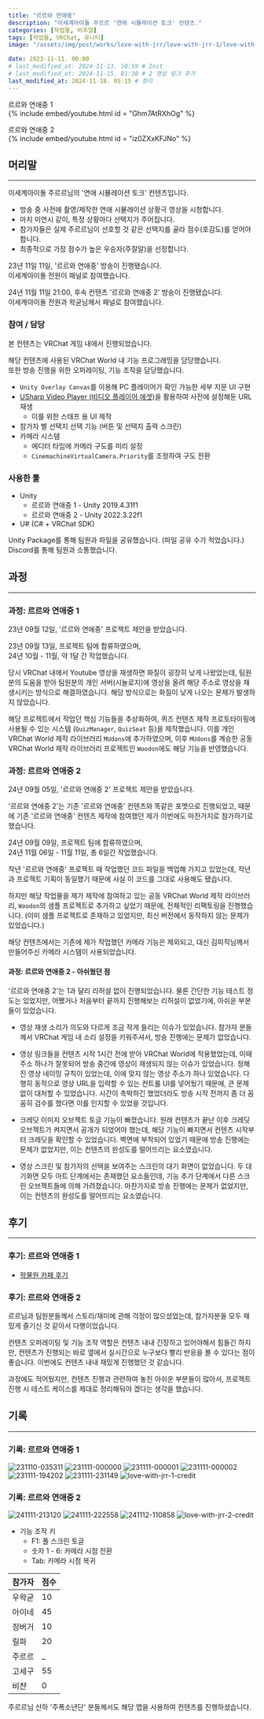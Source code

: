 ```yaml
---
title: "르르와 연애중"
description: "이세계아이돌 주르르 '연애 시뮬레이션 토크' 컨텐츠."
categories: [작업물, 버추얼]
tags: [작업물, VRChat, 유니티]
image: "/assets/img/post/works/love-with-jrr/love-with-jrr-1/love-with-jrr-1-banner.png"

date: 2023-11-11. 00:00
# last_modified_at: 2024-11-13. 10:59 # Init
# last_modified_at: 2024-11-15. 01:38 # 2 영상 링크 추가
last_modified_at: 2024-11-18. 05:15 # 정리
---
```


르르와 연애중 1  
{% include embed/youtube.html id = "Ghm7AtRXhOg" %}

르르와 연애중 2  
{% include embed/youtube.html id = "iz0ZXxKFJNo" %}

## 머리말

---

이세계아이돌 주르르님의 '연애 시뮬레이션 토크' 컨텐츠입니다.  

- 방송 중 사전에 촬영/제작한 연애 시뮬레이션 상황극 영상을 시청합니다.
- 마치 미연시 같이, 특정 상황마다 선택지가 주어집니다.
- 참가자들은 실제 주르르님이 선호할 것 같은 선택지를 골라 점수(호감도)를 얻어야 합니다.
- 최종적으로 가장 점수가 높은 우승자(주잘알)을 선정합니다.

23년 11일 11일, '르르와 연애중' 방송이 진행됐습니다.  
이세계아이돌 전원이 패널로 참여했습니다.  

24년 11월 11일 21:00, 후속 컨텐츠 '르르와 연애중 2' 방송이 진행됐습니다.  
이세계아이돌 전원과 왁굳님께서 패널로 참여했습니다.  

### 참여 / 담당

본 컨텐츠는 VRChat 게임 내에서 진행되었습니다.  

해당 컨텐츠에 사용된 VRChat World 내 기능 프로그래밍을 담당했습니다.  
또한 방송 진행을 위한 오퍼레이팅, 기능 조작을 담당했습니다.  

- `Unity Overlay Canvas`를 이용해 PC 플레이어가 확인 가능한 세부 지문 UI 구현
- [USharp Video Player (비디오 플레이어 에셋)](https://github.com/MerlinVR/USharpVideo)을 활용하여 사전에 설정해둔 URL 재생
  - 이를 위한 스태프 용 UI 제작
- 참가자 별 선택지 선택 기능 (버튼 및 선택지 출력 스크린)
- 카메라 시스템
  - 에디터 타임에 카메라 구도를 미리 설정
  - `CinemachineVirtualCamera.Priority`를 조정하여 구도 전환

### 사용한 툴

- Unity
  - 르르와 연애중 1 - Unity 2019.4.31f1
  - 르르와 연애중 2 - Unity 2022.3.22f1
- U# (C# + VRChat SDK)

Unity Package를 통해 팀원과 파일을 공유했습니다. (파일 공유 수가 적었습니다.)  
Discord를 통해 팀원과 소통했습니다.  

## 과정

---

### 과정: 르르와 연애중 1

23년 09월 12일, '르르와 연애중' 프로젝트 제안을 받았습니다.  

23년 09월 13일, 프로젝트 팀에 합류하였으며,  
24년 10월 - 11월, 약 1달 간 작업했습니다.  

당시 VRChat 내에서 Youtube 영상을 재생하면 화질이 굉장히 낮게 나왔었는데, 팀원 분의 도움을 받아 팀원분의 개인 서버(시놀로지)에 영상을 올려 해당 주소로 영상을 재생시키는 방식으로 해결하였습니다. 해당 방식으로는 화질이 낮게 나오는 문제가 발생하지 않았습니다.  

해당 프로젝트에서 작업던 핵심 기능들을 추상화하여, 퀴즈 컨텐츠 제작 프로토타이핑에 사용될 수 있는 시스템 (`QuizManager`, `QuizSeat` 등)을 제작했습니다. 이를 개인 VRChat World 제작 라이브러리 `MUdons`에 추가하였으며, 이후 `MUdons`를 계승한 공동 VRChat World 제작 라이브러리 프로젝트인 `Woodon`에도 해당 기능을 반영했습니다.  

### 과정: 르르와 연애중 2

24년 09월 05일, '르르와 연애중 2' 프로젝트 제안을 받았습니다.  

'르르와 연애중 2'는 기존 '르르와 연애중' 컨텐츠와 똑같은 포맷으로 진행되었고, 때문에 기존 '르르와 연애중' 컨텐츠 제작에 참여했던 제가 이번에도 마찬가지로 참가하기로 했습니다.  

24년 09월 09일, 프로젝트 팀에 합류하였으며,  
24년 11월 06일 - 11월 11일, 총 6일간 작업했습니다.  

작년 '르르와 연애중' 프로젝트 때 작업했던 코드 파일을 백업해 가지고 있었는데, 작년과 프로젝트 기획이 동일했기 때문에 사실 이 코드를 그대로 사용해도 됐습니다.  

하지만 해당 작업물을 제가 제작에 참여하고 있는 공동 VRChat World 제작 라이브러리, `Woodon`의 샘플 프로젝트로 추가하고 싶었기 때문에, 전체적인 리팩토링을 진행했습니다. (이미 샘플 프로젝트로 존재하고 있었지만, 최신 버전에서 동작하지 않는 문제가 있었습니다.)  

해당 컨텐츠에서는 기존에 제가 작업했던 카메라 기능은 제외되고, 대신 김피직님께서 만들어주신 카메라 시스템이 사용되었습니다.  

#### 과정: 르르와 연애중 2 - 아쉬웠던 점

'르르와 연애중 2'는 1과 달리 리허설 없이 진행되었습니다. 물론 간단한 기능 테스트 정도는 있었지만, 어쨌거나 처음부터 끝까지 진행해보는 리허설이 없었기에, 아쉬운 부분들이 있었습니다.  

- 영상 재생 소리가 의도와 다르게 조금 작게 들리는 이슈가 있었습니다. 참가자 분들께서 VRChat 게임 내 소리 설정을 키워주셔서, 방송 진행에는 문제가 없었습니다.

- 영상 링크들을 컨텐츠 시작 1시간 전에 받아 VRChat World에 적용했었는데, 이때 주소 하나가 잘못되어 방송 중간에 영상이 재생되지 않는 이슈가 있었습니다. 정해진 영상 네이밍 규칙이 있었는데, 이에 맞지 않는 영상 주소가 하나 있었습니다. 다행히 동적으로 영상 URL을 입력할 수 있는 컨트롤 UI를 넣어뒀기 때문에, 큰 문제 없이 대처할 수 있었습니다. 시간이 촉박하긴 했었더라도 방송 시작 전까지 좀 더 꼼꼼히 검수를 했다면 이를 인지할 수 있었을 것입니다.

- 크레딧 이미지 오브젝트 토글 기능이 빠졌습니다. 원래 컨텐츠가 끝난 이후 크레딧 오브젝트가 켜지면서 공개가 되었어야 했는데, 해당 기능이 빠지면서 컨텐츠 시작부터 크레딧을 확인할 수 있었습니다. 벽면에 부착되어 있었기 때문에 방송 진행에는 문제가 없었지만, 이는 컨텐츠의 완성도를 떨어뜨리는 요소였습니다.

- 영상 스크린 및 참가자의 선택을 보여주는 스크린의 대기 화면이 없었습니다. 두 대기화면 모두 아트 단계에서는 존재했던 요소들인데, 기능 추가 단계에서 다른 스크린 오브젝트들에 의해 가려졌습니다. 마찬가지로 방송 진행에는 문제가 없었지만, 이는 컨텐츠의 완성도를 떨어뜨리는 요소였습니다.

## 후기

---

### 후기: 르르와 연애중 1

- [왁물원 카페 후기](https://cafe.naver.com/steamindiegame/13644167)

### 후기: 르르와 연애중 2

르르님과 팀원분들께서 스토리/재미에 관해 걱정이 많으셨었는데, 참가자분들 모두 재밌게 즐기신 것 같아서 다행이었습니다.  

컨텐츠 오퍼레이팅 및 기능 조작 역할은 컨텐츠 내내 긴장하고 있어야해서 힘들긴 하지만, 컨텐츠가 진행되는 바로 옆에서 실시간으로 누구보다 빨리 반응을 볼 수 있다는 점이 좋습니다. 이번에도 컨텐츠 내내 재밌게 진행했던 것 같습니다.  

과정에도 적어뒀지만, 컨텐츠 진행과 관련하여 놓친 아쉬운 부분들이 많아서, 프로젝트 진행 시 테스트 케이스를 제대로 정리해둬야 겠다는 생각을 했습니다.  

## 기록

---

### 기록: 르르와 연애중 1

![231110-035311](/assets/img/post/works/love-with-jrr/love-with-jrr-1/231110-035311.png)
![231111-000000](/assets/img/post/works/love-with-jrr/love-with-jrr-1/231111-000000.png)
![231111-000001](/assets/img/post/works/love-with-jrr/love-with-jrr-1/231111-000001.png)
![231111-000002](/assets/img/post/works/love-with-jrr/love-with-jrr-1/231111-000002.jpg)
![231111-194202](/assets/img/post/works/love-with-jrr/love-with-jrr-1/231111-194202.png)
![231111-231149](/assets/img/post/works/love-with-jrr/love-with-jrr-1/231111-231149.png)
![love-with-jrr-1-credit](/assets/img/post/works/love-with-jrr/love-with-jrr-1/love-with-jrr-1-credit.png)

### 기록: 르르와 연애중 2

![241111-213120](/assets/img/post/works/love-with-jrr/love-with-jrr-2/241111-213120.png)
![241111-222558](/assets/img/post/works/love-with-jrr/love-with-jrr-2/241111-222558.png)
![241112-110858](/assets/img/post/works/love-with-jrr/love-with-jrr-2/241112-110858.png)
![love-with-jrr-2-credit](/assets/img/post/works/love-with-jrr/love-with-jrr-2/love-with-jrr-2-credit.jpg)

- 기능 조작 키
  - F1: 풀 스크린 토글
  - 숫자 1 - 6: 카메라 시점 전환
  - Tab: 카메라 시점 복귀

| 참가자 | 점수 |
| ------ | ---- |
| 우왁굳 | 10   |
| 아이네 | 45   |
| 징버거 | 10   |
| 릴파   | 20   |
| 주르르 | _    |
| 고세구 | 55   |
| 비챤   | 0    |

주르르님 산하 '주폭소년단' 분들께서도 해당 맵을 사용하여 컨텐츠를 진행하셨습니다.  
